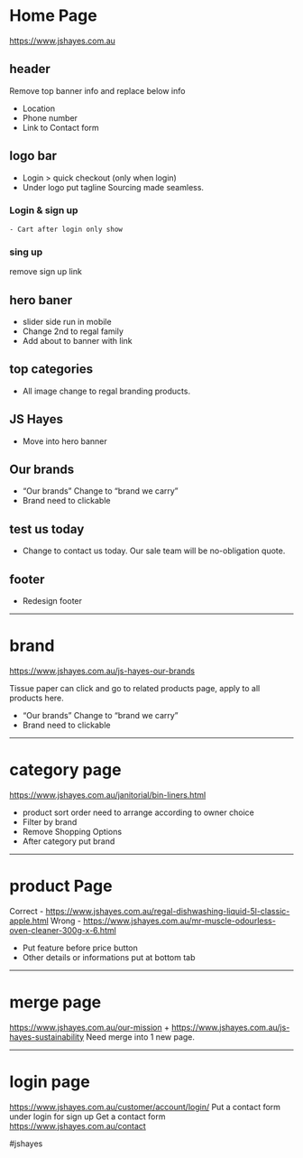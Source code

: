 

# Home Page
https://www.jshayes.com.au

## header
Remove top banner info and replace below info
- Location 
- Phone number
- Link  to Contact form


## logo bar
- Login > quick checkout (only when login)
- Under logo put tagline  Sourcing made  seamless.
### Login & sign up 
    - Cart after login only show



### sing up
remove sign up link


## hero baner
- slider side run in mobile 
- Change 2nd to regal family
- Add about to banner with link

## top categories
- All image change to regal branding products.

## JS Hayes
- Move into hero banner 

## Our brands 
- “Our brands”  Change to “brand we carry”
- Brand need to clickable 

## test us today 
- Change  to contact us today. Our sale team will be no-obligation quote.

## footer
- Redesign footer

***

# brand 
https://www.jshayes.com.au/js-hayes-our-brands

Tissue paper can click and go to related products page, apply to all products here.
- “Our brands”  Change to “brand we carry”
- Brand need to clickable 
	
***

# category page 
https://www.jshayes.com.au/janitorial/bin-liners.html
- product sort order  need to arrange according to owner choice
- Filter by brand
- Remove Shopping Options
- After category put brand


***
# product Page

Correct - https://www.jshayes.com.au/regal-dishwashing-liquid-5l-classic-apple.html
Wrong - https://www.jshayes.com.au/mr-muscle-odourless-oven-cleaner-300g-x-6.html
- Put feature before price button
- Other details or informations put at bottom tab



***

# merge page
https://www.jshayes.com.au/our-mission + https://www.jshayes.com.au/js-hayes-sustainability
Need merge into 1 new page.

***
# login  page
https://www.jshayes.com.au/customer/account/login/
Put a contact form under login for sign up
Get a contact form https://www.jshayes.com.au/contact





#jshayes
